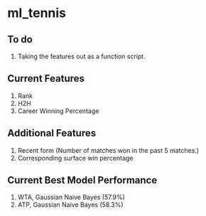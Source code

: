 # ml_tennis

## To do
1. Taking the features out as a function script.

## Current Features
1. Rank
2. H2H
3. Career Winning Percentage

## Additional Features
1. Recent form (Number of matches won in the past 5 matches.)
2. Corresponding surface win percentage

## Current Best Model Performance
1. WTA, Gaussian Naive Bayes (57.9%)
2. ATP, Gaussian Naive Bayes (58.3%)